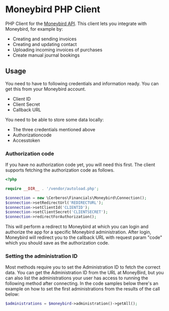# Moneybird PHP Client

PHP Client for the [Moneybird API](https://developer.moneybird.com/). This client lets you integrate with Moneybird, for example by:

- Creating and sending invoices
- Creating and updating contact
- Uploading incoming invoices of purchases
- Create manual journal bookings

## Usage

You need to have to following credentials and information ready. You can get this from your Moneybird account.

- Client ID
- Client Secret
- Callback URL

You need to be able to store some data locally:

- The three credentials mentioned above
- Authorizationcode
- Accesstoken

### Authorization code

If you have no authorization code yet, you will need this first. The client supports fetching the authorization code as follows.

```php
<?php

require __DIR__ . '/vendor/autoload.php';

$connection = new \Cerberos\Financials\Moneybird\Connection();
$connection->setRedirectUrl('REDIRECTURL');
$connection->setClientId('CLIENTID');
$connection->setClientSecret('CLIENTSECRET');
$connection->redirectForAuthorization();
```

This will perform a redirect to Moneybird at which you can login and authorize the app for a specific Moneybird administration.
After login, Moneybird will redirect you to the callback URL with request param "code" which you should save as the authorization code.

### Setting the administration ID

Most methods require you to set the Administration ID to fetch the correct data. You can get the Administration ID from the URL at MoneyBird, but you can also list the administrations your user has access to running the following method after connecting. In the code samples below there's an example on how to set the first administrations from the results of the call below:

```php
$administrations = $moneybird->administration()->getAll();
```
